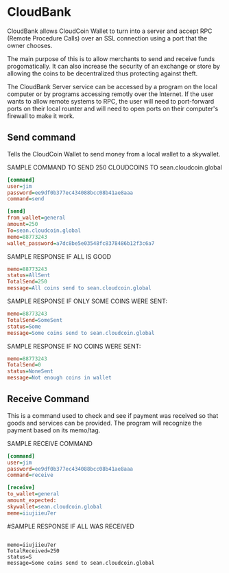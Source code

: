 # CloudBank

CloudBank allows CloudCoin Wallet to turn into a server and accept RPC (Remote Procedure Calls) over an SSL connection using a port 
that the owner chooses. 

The main purpose of this is to allow merchants to send and receive funds progomatically. It can also increase the security of an exchange or store
by allowing the coins to be decentralized thus protecting against theft. 

The CloudBank Server service can be accessed by a program on the local computer or by programs accessing remotly over the Internet. If the user wants
to allow remote systems to RPC, the user 
will need to port-forward ports on their local rounter and will need to open ports on their computer's firewall to make it work. 



## Send command
Tells the CloudCoin Wallet to send money from a local wallet to a skywallet. 

SAMPLE COMMAND TO SEND 250 CLOUDCOINS TO sean.cloudcoin.global

```ini
[command]
user=jim
password=ee9df0b377ec434088bcc08b41ae8aaa
command=send

[send]
from_wallet=general
amount=250
To=sean.cloudcoin.global
memo=88773243
wallet_password=a7dc8be5e03548fc8378486b12f3c6a7
```
SAMPLE RESPONSE IF ALL IS GOOD

```ini
memo=88773243
status=AllSent
TotalSend=250
message=All coins send to sean.cloudcoin.global
```
SAMPLE RESPONSE IF ONLY SOME COINS WERE SENT:
```ini
memo=88773243
TotalSend=SomeSent
status=Some
message=Some coins send to sean.cloudcoin.global
```
SAMPLE RESPONSE IF NO COINS WERE SENT:
```ini
memo=88773243
TotalSend=0
status=NoneSent
message=Not enough coins in wallet

```
## Receive Command
This is a command used to check and see if payment was received so that goods and services can be provided. The program will recognize the 
payment based on its memo/tag. 

SAMPLE RECEIVE COMMAND
```ini
[command]
user=jim
password=ee9df0b377ec434088bcc08b41ae8aaa
command=receive

[receive]
to_wallet=general
amount_expected:
skywallet=sean.cloudcoin.global
meme=iiujiieu7er
```

#SAMPLE RESPONSE IF ALL WAS RECEIVED
```int

memo=iiujiieu7er
TotalReceived=250
status=S
message=Some coins send to sean.cloudcoin.global




